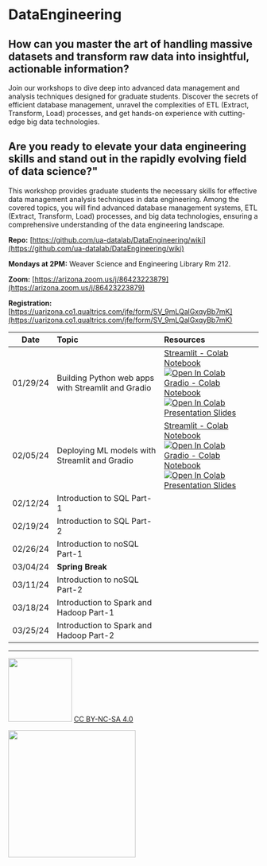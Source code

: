 # DataEngineering

## **How can you master the art of handling massive datasets and transform raw data into insightful, actionable information?**

Join our workshops to dive deep into advanced data management and analysis techniques designed for graduate students. Discover the secrets of efficient database management, unravel the complexities of ETL (Extract, Transform, Load) processes, and get hands-on experience with cutting-edge big data technologies. 

## **Are you ready to elevate your data engineering skills and stand out in the rapidly evolving field of data science?"**
This workshop provides graduate students the necessary skills for effective data management analysis techniques in data engineering. Among the covered topics, you will find advanced database management systems, ETL (Extract, Transform, Load) processes, and big data technologies, ensuring a comprehensive understanding of the data engineering landscape.

**Repo:** [https://github.com/ua-datalab/DataEngineering/wiki](https://github.com/ua-datalab/DataEngineering/wiki)

**Mondays at 2PM:** Weaver Science and Engineering Library Rm 212.

**Zoom:** [https://arizona.zoom.us/j/86423223879](https://arizona.zoom.us/j/86423223879)

**Registration:** [https://uarizona.co1.qualtrics.com/jfe/form/SV_9mLQalGxqyBb7mK](https://uarizona.co1.qualtrics.com/jfe/form/SV_9mLQalGxqyBb7mK)

| Date |	Topic	| Resources
| :--: | :-- | :-- |
| 01/29/24	| Building Python web apps with Streamlit and Gradio|[Streamlit -  Colab Notebook](https://colab.research.google.com/drive/1OvI9VEKUDIHCy3Qu1bOaf6mxkNPXzWgP) <a target="_blank" href="https://colab.research.google.com/github/ua-datalab/DataEngineering/blob/main/01_Workshop_Jan_29_2024_streamlit.ipynb"> <img src="https://colab.research.google.com/assets/colab-badge.svg" alt="Open In Colab"/> </a> <br>  [Gradio - Colab Notebook ](https://colab.research.google.com/drive/1sKi2vpeXyvseWAWc_aU-Q2vwxx_JeTUp)  <a target="_blank" href="https://colab.research.google.com/github/ua-datalab/DataEngineering/blob/main/01_Workshop_Jan_29_2024_gradio.ipynb"> <img src="https://colab.research.google.com/assets/colab-badge.svg" alt="Open In Colab"/> </a> <br> [Presentation Slides](slides/01_29_streamlit_gradio_part-1.pdf) |
| 02/05/24	| Deploying ML models with Streamlit and Gradio | [Streamlit -  Colab Notebook](https://colab.research.google.com/drive/1ja3TjODBwDQtFBxWH72LQMNQw0_QWlKj?usp=sharing) <a target="_blank" href="https://colab.research.google.com/github/ua-datalab/DataEngineering/blob/main/02_Workshop_Feb_05_2024_streamlit.ipynb"> <img src="https://colab.research.google.com/assets/colab-badge.svg" alt="Open In Colab"/> </a> <br> [Gradio - Colab Notebook](https://colab.research.google.com/drive/1es-RfRuIYIL1ZZMDFz4onaGpJ4bKGT6e?usp=sharing) <a target="_blank" href="https://colab.research.google.com/github/ua-datalab/DataEngineering/blob/main/02_Workshop_Feb_05_2024_gradio.ipynb"> <img src="https://colab.research.google.com/assets/colab-badge.svg" alt="Open In Colab"/> </a> <br> [Presentation Slides](slides/02_05_streamlit_gradio_part-2.pdf)
| 02/12/24	| Introduction to SQL Part-1	|
| 02/19/24 |	Introduction to SQL Part-2	|	
| 02/26/24	| Introduction to noSQL Part-1	| 
| 03/04/24	| 	**Spring Break** |		
| 03/11/24	| Introduction to noSQL Part-2 |	
| 03/18/24 |	Introduction to Spark and Hadoop Part-1	|		
| 03/25/24 | 	Introduction to Spark and Hadoop Part-2	|

***

<img src="https://mirrors.creativecommons.org/presskit/buttons/88x31/png/by-nc-sa.png" width="128">  [CC BY-NC-SA 4.0](https://creativecommons.org/licenses/by-nc-sa/4.0/)

[<img src="https://datascience.arizona.edu/sites/default/files/Data%20Science%20Institute_Webheader%20%281%29.svg" width="256">](https://datascience.arizona.edu) 
